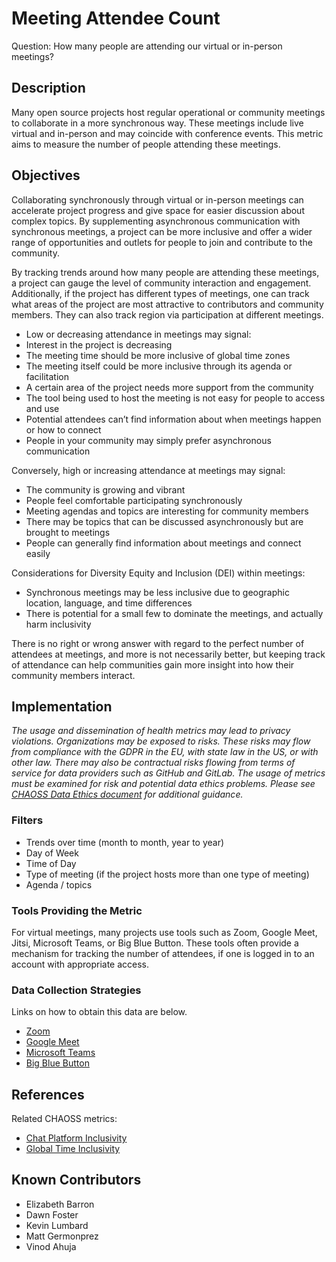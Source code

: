 # Meeting Attendee Count

Question: How many people are attending our virtual or in-person meetings?

## Description
Many open source projects host regular operational or community meetings to collaborate in a more synchronous way. These meetings include live virtual and in-person and may coincide with conference events. This metric aims to measure the number of people attending these meetings. 

## Objectives
Collaborating synchronously through virtual or in-person meetings can accelerate project progress and give space for easier discussion about complex topics. By supplementing asynchronous communication with synchronous meetings, a project can be more inclusive and offer a wider range of opportunities and outlets for people to join and contribute to the community.

By tracking trends around how many people are attending these meetings, a project can gauge the level of community interaction and engagement. Additionally, if the project has different types of meetings, one can track what areas of the project are most attractive to contributors and community members. They can also track region via participation at different meetings.  

- Low or decreasing attendance in meetings may signal:
- Interest in the project is decreasing 
- The meeting time should be more inclusive of global time zones 
- The meeting itself could be more inclusive through its agenda or facilitation
- A certain area of the project needs more support from the community
- The tool being used to host the meeting is not easy for people to access and use
- Potential attendees can’t find information about when meetings happen or how to connect
- People in your community may simply prefer asynchronous communication

Conversely, high or increasing attendance at meetings may signal:
- The community is growing and vibrant
- People feel comfortable participating synchronously
- Meeting agendas and topics are interesting for community members 
- There may be topics that can be discussed asynchronously but are brought to meetings
- People can generally find information about meetings and connect easily

Considerations for Diversity Equity and Inclusion (DEI) within meetings: 
- Synchronous meetings may be less inclusive due to geographic location, language, and time differences
- There is potential for a small few to dominate the meetings, and actually harm inclusivity

There is no right or wrong answer with regard to the perfect number of attendees at meetings, and more is not necessarily better, but keeping track of attendance can help communities gain more insight into how their community members interact.

## Implementation
*The usage and dissemination of health metrics may lead to privacy violations. Organizations may be exposed to risks. These risks may flow from compliance with the GDPR in the EU, with state law in the US, or with other law. There may also be contractual risks flowing from terms of service for data providers such as GitHub and GitLab. The usage of metrics must be examined for risk and potential data ethics problems. Please see [CHAOSS Data Ethics document](https://github.com/chaoss/community/blob/main/data-use-statement.md) for additional guidance.* 


### Filters 

- Trends over time (month to month, year to year)
- Day of Week
- Time of Day
- Type of meeting (if the project hosts more than one type of meeting)
- Agenda / topics

### Tools Providing the Metric

For virtual meetings, many projects use tools such as Zoom, Google Meet, Jitsi, Microsoft Teams, or Big Blue Button. These tools often provide a mechanism for tracking the number of attendees, if one is logged in to an account with appropriate access. 

### Data Collection Strategies

Links on how to obtain this data are below.

- [Zoom](https://support.zoom.us/hc/en-us/articles/201363213-Getting-started-with-Zoom-reporting)
- [Google Meet](https://support.google.com/meet/answer/10090454?hl=en)
- [Microsoft Teams](https://support.microsoft.com/en-us/office/view-and-download-meeting-attendance-reports-in-teams-ae7cf170-530c-47d3-84c1-3aedac74d310)
- [Big Blue Button](https://www.bigbluemeeting.com/docs/attendance-report-and-learning-analytics-for-bigbluebutton)


## References
Related CHAOSS metrics:
- [Chat Platform Inclusivity](https://chaoss.community/metric-chat-platform-inclusivity/)
- [Global Time Inclusivity](https://chaoss.community/metric-time-inclusion-for-virtual-events/)

## Known Contributors
- Elizabeth Barron
- Dawn Foster
- Kevin Lumbard 
- Matt Germonprez 
- Vinod Ahuja
